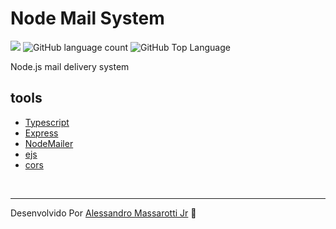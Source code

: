 # Node Mail System

<p>
  <img src="https://img.shields.io/badge/made%20by-Alessandro%20Massarotti%20Jr-90c53f?style=flat-square">
  <img alt="GitHub language count" src="https://img.shields.io/github/languages/count/alessandro-massarotti-Jr/node-mail-system?color=90c53f&style=flat-square">
  <img alt="GitHub Top Language" src="https://img.shields.io/github/languages/top/alessandro-massarotti-Jr/node-mail-system?color=90c53f&style=flat-square">
</p>

Node.js mail delivery system 

## tools

 - [Typescript](https://www.typescriptlang.org/)
 - [Express](https://expressjs.com/)
 - [NodeMailer](https://nodemailer.com/about/)
 - [ejs](https://ejs.co/)
 - [cors](https://www.npmjs.com/package/cors)

<br>

---

Desenvolvido Por [Alessandro Massarotti Jr](https://github.com/alessandro-massarotti-jr) 🤖